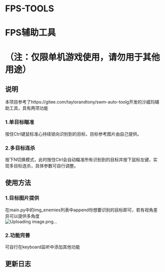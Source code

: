 # FPS-TOOLS
# FPS辅助工具 
# （注：仅限单机游戏使用，请勿用于其他用途） 
## 说明  
本项目参考了https://gitee.com/taylorandtony/swm-auto-toolg开发的沙威玛辅助工具，具有两项功能  
### 1.单目标瞄准  
按住Ctrl键鼠标准心持续锁向识别到的目标，目标参考图片由自己提供。  
### 2.多目标连杀  
按下N切换模式，此时按住Ctrl会自动瞄准所有识别到的目标并按下鼠标左键，实现多目标连杀，具体参数可自行调整。  
## 使用方法  
### 1.目标图片提供  
在main.py中的img_enemies列表中append你想要识别的目标即可，若有视角差异可以提供多角度  
![Uploading image.png…]()  
### 2.功能完善  
可自行在keyboard监听中添加其他功能 
## 更新日志  


 
